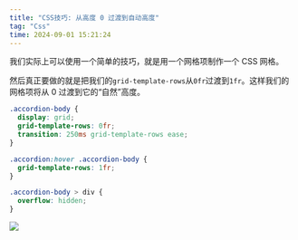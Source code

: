 ```yaml
---
title: "CSS技巧: 从高度 0 过渡到自动高度"
tag: "Css"
time: 2024-09-01 15:21:24
---
```


我们实际上可以使用一个简单的技巧，就是用一个网格项制作一个 CSS 网格。

然后真正要做的就是把我们的`grid-template-rows`从`0fr`过渡到`1fr`。这样我们的网格项将从 0 过渡到它的“自然”高度。

```css
.accordion-body {
  display: grid;
  grid-template-rows: 0fr;
  transition: 250ms grid-template-rows ease;
}

.accordion:hover .accordion-body {
  grid-template-rows: 1fr;
}

.accordion-body > div {
  overflow: hidden;
}
```

![](../imgs/51/01.awebp)
